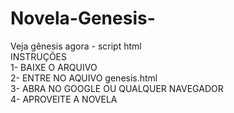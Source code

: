 # Novela-Genesis-
Veja gênesis agora - script html                          
INSTRUÇÕES                                                
          1- BAIXE O ARQUIVO           
          2- ENTRE NO AQUIVO genesis.html           
          3- ABRA NO GOOGLE OU QUALQUER NAVEGADOR           
          4- APROVEITE A NOVELA          

